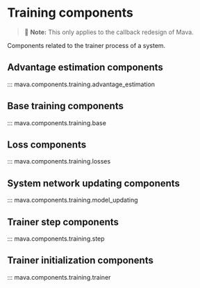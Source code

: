 # Training components

> 🚧 **Note:** This only applies to the callback redesign of Mava.

Components related to the trainer process of a system.

## Advantage estimation components
::: mava.components.training.advantage_estimation

## Base training components
::: mava.components.training.base

## Loss components
::: mava.components.training.losses

## System network updating components
::: mava.components.training.model_updating

## Trainer step components
::: mava.components.training.step

## Trainer initialization components
::: mava.components.training.trainer
